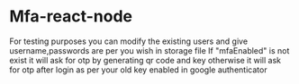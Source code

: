 # Mfa-react-node

For testing purposes you can modify the existing users and give username,passwords are per you wish in storage file
If "mfaEnabled" is not exist it will ask for otp by generating qr code and key otherwise it will ask for otp after login as per your old key enabled in google authenticator
